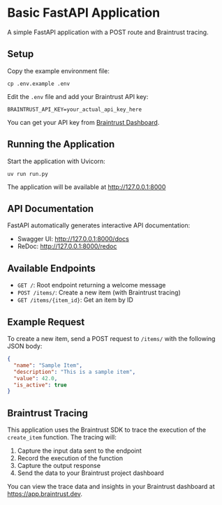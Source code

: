 # Basic FastAPI Application

A simple FastAPI application with a POST route and Braintrust tracing.

## Setup

Copy the example environment file:

```
cp .env.example .env
```

Edit the `.env` file and add your Braintrust API key:

```
BRAINTRUST_API_KEY=your_actual_api_key_here
```

You can get your API key from [Braintrust Dashboard](https://www.braintrust.dev/).

## Running the Application

Start the application with Uvicorn:

```
uv run run.py
```

The application will be available at http://127.0.0.1:8000

## API Documentation

FastAPI automatically generates interactive API documentation:

- Swagger UI: http://127.0.0.1:8000/docs
- ReDoc: http://127.0.0.1:8000/redoc

## Available Endpoints

- `GET /`: Root endpoint returning a welcome message
- `POST /items/`: Create a new item (with Braintrust tracing)
- `GET /items/{item_id}`: Get an item by ID

## Example Request

To create a new item, send a POST request to `/items/` with the following JSON body:

```json
{
  "name": "Sample Item",
  "description": "This is a sample item",
  "value": 42.0,
  "is_active": true
}
```

## Braintrust Tracing

This application uses the Braintrust SDK to trace the execution of the `create_item` function.
The tracing will:

1. Capture the input data sent to the endpoint
2. Record the execution of the function
3. Capture the output response
4. Send the data to your Braintrust project dashboard

You can view the trace data and insights in your Braintrust dashboard at https://app.braintrust.dev.
